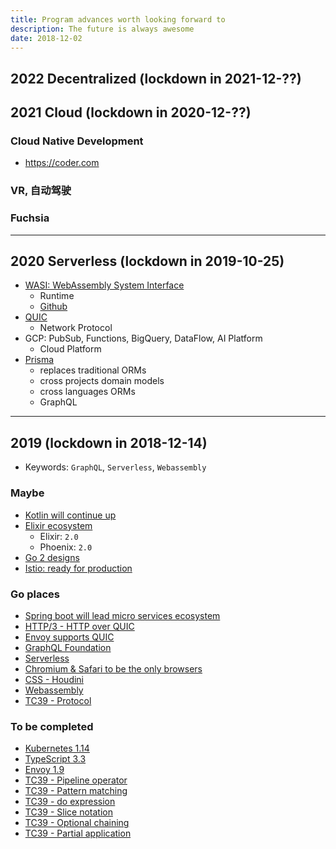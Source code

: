```yaml
---
title: Program advances worth looking forward to
description: The future is always awesome
date: 2018-12-02
---
```


## 2022 Decentralized (lockdown in 2021-12-??)

## 2021 Cloud (lockdown in 2020-12-??)

### Cloud Native Development

* https://coder.com

### VR, 自动驾驶

### Fuchsia

------------------

## 2020 Serverless (lockdown in 2019-10-25)

* [WASI: WebAssembly System Interface](https://wasi.dev)
  - Runtime
  - [Github](https://github.com/WebAssembly/WASI)
* [QUIC](https://quicwg.org)
  - Network Protocol
* GCP: PubSub, Functions, BigQuery, DataFlow, AI Platform
  - Cloud Platform
* [Prisma](https://www.prisma.io)
  - replaces traditional ORMs
  - cross projects domain models
  - cross languages ORMs
  - GraphQL

------------------

## 2019 (lockdown in 2018-12-14)

* Keywords: `GraphQL`, `Serverless`, `Webassembly`

### Maybe

* [Kotlin will continue up](https://kotlinlang.org)
* [Elixir ecosystem](https://hexdocs.pm)
  - Elixir: `2.0`
  - Phoenix: `2.0`
* [Go 2 designs](https://golang.org/s/go2designs)
* [Istio: ready for production](https://istio.io/about/feature-stages)

### Go places

* [Spring boot will lead micro services ecosystem](https://spring.io)
* [HTTP/3 - HTTP over QUIC](https://tools.ietf.org/html/draft-ietf-quic-http-16)
* [Envoy supports QUIC](https://github.com/envoyproxy/envoy/projects/2)
* [GraphQL Foundation](https://gql.foundation)
* [Serverless](https://github.com/cncf/wg-serverless)
* [Chromium & Safari to be the only browsers](https://github.com/MicrosoftEdge/MSEdge)
* [CSS - Houdini](https://ishoudinireadyyet.com)
* [Webassembly](https://webassembly.org)
* [TC39 - Protocol](https://github.com/michaelficarra/proposal-first-class-protocols)

### To be completed

* [Kubernetes 1.14](https://github.com/kubernetes/kubernetes/milestone/41)
* [TypeScript 3.3](https://github.com/Microsoft/TypeScript/milestone/79)
* [Envoy 1.9](https://github.com/envoyproxy/envoy/milestone/8)
* [TC39 - Pipeline operator](https://github.com/tc39/proposal-pipeline-operator)
* [TC39 - Pattern matching](https://github.com/tc39/proposal-pattern-matching)
* [TC39 - do expression](https://github.com/tc39/proposal-do-expressions)
* [TC39 - Slice notation](https://github.com/tc39/proposal-slice-notation)
* [TC39 - Optional chaining](https://github.com/tc39/proposal-optional-chaining)
* [TC39 - Partial application](https://github.com/tc39/proposal-partial-application)

